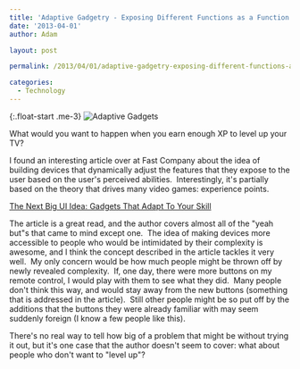 ```yaml
---
title: 'Adaptive Gadgetry - Exposing Different Functions as a Function of User Capability'
date: '2013-04-01'
author: Adam

layout: post

permalink: /2013/04/01/adaptive-gadgetry-exposing-different-functions-as-a-function-of-user-capability/

categories:
  - Technology
---
```

{:.float-start .me-3}
<img
  src="{{ '/assets/img/2013/adaptive_gadgets.png' | relative_url }}"
  alt="Adaptive Gadgets"
  class="img-fluid"
/>

What would you want to happen when you earn enough XP to level up your TV?

I found an interesting article over at Fast Company about the idea of building
devices that dynamically adjust the features that they expose to the user based
on the user's perceived abilities.  Interestingly, it's partially based on the
theory that drives many video games: experience points.

[The Next Big UI Idea: Gadgets That Adapt To Your
Skill](http://www.fastcodesign.com/1672044/the-next-big-ui-idea-gadgets-that-adapt-to-your-skill#1)

The article is a great read, and the author covers almost all of the "yeah but"s
that came to mind except one.  The idea of making devices more accessible to
people who would be intimidated by their complexity is awesome, and I think the
concept described in the article tackles it very well.  My only concern would be
how much people might be thrown off by newly revealed complexity.  If, one day,
there were more buttons on my remote control, I would play with them to see what
they did.  Many people don't think this way, and would stay away from the new
buttons (something that is addressed in the article).  Still other people might
be so put off by the additions that the buttons they were already familiar with
may seem suddenly foreign (I know a few people like this).

There's no real way to tell how big of a problem that might be without trying it
out, but it's one case that the author doesn't seem to cover: what about people
who don't want to "level up"?
